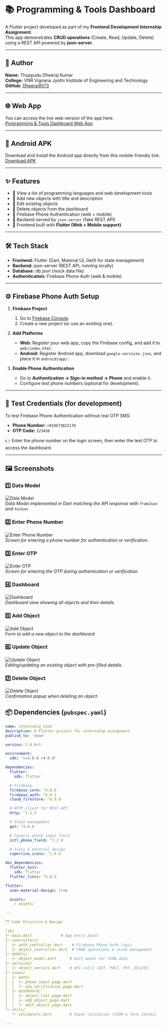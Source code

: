 # 📚 Programming & Tools Dashboard

A Flutter project developed as part of my **Frontend Development Internship Assignment**.  
This app demonstrates **CRUD operations** (Create, Read, Update, Delete) using a REST API powered by **json-server**.

---

## 👤 Author
**Name:** Thuppudu Dheeraj Kumar  
**College:** VNR Vignana Jyothi Institute of Engineering and Technology  
**GitHub:** [Dheeraj9573](https://github.com/Dheeraj9573/internship_task_flutter)  

---

## 🌐 Web App
You can access the live web version of the app here:  
[Programming & Tools Dashboard Web App](https://internship-task-flutter-paxm1b1m0-dheerajs-projects-d0e22280.vercel.app)

---

## 📱 Android APK
Download and install the Android app directly from this mobile-friendly link:  
[Download APK](https://www.dropbox.com/scl/fi/5fqrvhxbhldaij9205129/app-release.apk?rlkey=fris47uy96dkfi197smczg0r2&st=452n4ud9&dl=1)

---

## ✨ Features
- 🔹 View a list of programming languages and web development tools  
- 🔹 Add new objects with title and description  
- 🔹 Edit existing objects  
- 🔹 Delete objects from the dashboard  
- 🔹 Firebase Phone Authentication (web + mobile)  
- 🔹 Backend served by `json-server` (fake REST API)  
- 🔹 Frontend built with **Flutter (Web + Mobile support)**  

---

## 🛠️ Tech Stack
- **Frontend:** Flutter (Dart, Material UI, GetX for state management)  
- **Backend:** json-server (REST API, running locally)  
- **Database:** db.json (mock data file)  
- **Authentication:** Firebase Phone Auth (web & mobile)

---

## ⚙️ Firebase Phone Auth Setup

1. **Firebase Project**  
   1. Go to [Firebase Console](https://console.firebase.google.com/).  
   2. Create a new project (or use an existing one).  

2. **Add Platforms**  
   - **Web:** Register your web app, copy the Firebase config, and add it to `web/index.html`.  
   - **Android:** Register Android app, download `google-services.json`, and place it in `android/app/`.  

3. **Enable Phone Authentication**  
   - Go to **Authentication → Sign-in method → Phone** and enable it.  
   - Configure test phone numbers (optional for development).  

---

## 📲 Test Credentials (for development)

To test Firebase Phone Authentication without real OTP SMS:  

- **Phone Number:** `+919573021178`  
- **OTP Code:** `123456`  

👉 Enter the phone number on the login screen, then enter the test OTP to access the dashboard.  

---


## 🖼️ Screenshots

### 1️⃣ Data Model
![Data Model](assets/Screenshot%202025-08-24%20232055.png)  
*Data Model implemented in Dart matching the API response with `fromJson` and `toJson`.*

### 2️⃣ Enter Phone Number
![Enter Phone Number](assets/Screenshot%202025-08-24%20192323.png)  
*Screen for entering a phone number for authentication or verification.*

### 3️⃣ Enter OTP
![Enter OTP](assets/Screenshot%202025-08-24%20192418.png)  
*Screen for entering the OTP during authentication or verification.*

### 4️⃣ Dashboard
![Dashboard](assets/Screenshot%202025-08-24%20192452.png)  
*Dashboard view showing all objects and their details.*

### 5️⃣ Add Object
![Add Object](assets/Screenshot%202025-08-24%20192523.png)  
*Form to add a new object to the dashboard.*

### 6️⃣ Update Object
![Update Object](assets/Screenshot%202025-08-24%20192117.png)  
*Editing/updating an existing object with pre-filled details.*

### 7️⃣ Delete Object
![Delete Object](assets/Screenshot%202025-08-24%20192117.png)  
*Confirmation popup when deleting an object.*


## 📦 Dependencies (`pubspec.yaml`)
```yaml
name: internship_task
description: A Flutter project for internship assignment
publish_to: 'none'

version: 1.0.0+1

environment:
  sdk: ">=3.0.0 <4.0.0"

dependencies:
  flutter:
    sdk: flutter

  # Firebase
  firebase_core: ^4.0.0
  firebase_auth: ^6.0.1
  cloud_firestore: ^6.0.0

  # HTTP client for REST API
  http: ^1.2.2

  # State management
  get: ^4.6.6

  # Country phone input field
  intl_phone_field: ^3.2.0

  # Icons & material design
  cupertino_icons: ^1.0.8

dev_dependencies:
  flutter_test:
    sdk: flutter
  flutter_lints: ^6.0.0

flutter:
  uses-material-design: true

  assets:
    - assets/

---

🗂️ Code Structure & Design

lib/
├─ main.dart             # App entry point
├─ controllers/
│  ├─ auth_controller.dart    # Firebase Phone Auth logic
│  ├─ object_controller.dart  # CRUD operations & state management
├─ models/
│  ├─ object_model.dart      # Dart model for JSON data
├─ services/
│  ├─ object_service.dart    # API calls (GET, POST, PUT, DELETE)
├─ views/
│  ├─ auth/
│  │  ├─ phone_input_page.dart
│  │  └─ otp_verification_page.dart
│  ├─ dashboard/
│  │  ├─ object_list_page.dart
│  │  ├─ add_object_page.dart
│  │  └─ edit_object_page.dart
└─ utils/
   └─ validators.dart        # Input validation (JSON & form checks)

---